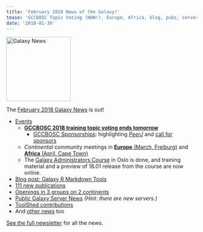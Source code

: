 ```yaml
---
title: 'February 2018 News of the Galaxy!'
tease: 'GCCBOSC Topic Voting (NOW!), Europe, Africa, blog, pubs, servers, jobs, ...'
date: '2018-01-30'
---
```

[<img class="float-right" src="/images/galaxy-logos/GalaxyNews.png" alt="Galaxy News" width="170" />](/galaxy-updates/2018-02/)

The [February 2018 Galaxy News](/galaxy-updates/2018-02/) is out!

* [Events](/galaxy-updates/2018-02/#events)
  * [**GCCBOSC 2018 training topic voting ends tomorrow**](/galaxy-updates/2018-02/#gccbosc-2018-training-topic-voting-closes-jan-31)
    * [GCCBOSC Sponsorships](/galaxy-updates/2018-02/#gccbosc-2018-sponsors): highlighting *[PeerJ](/galaxy-updates/2018-02/#peerj)* and [call for sponsors](/galaxy-updates/2018-02/#call-for-sponsors)
  * *Continental* community meetings in  [**Europe** (March, Freiburg)](/galaxy-updates/2018-02/#elixir-galaxy-community-kickoff-and-meeting-march-freiburg) and [**Africa** (April, Cape Town)](/galaxy-updates/2018-02/#galaxy-africa-april-cape-town)
  * The [Galaxy Administrators Course](/galaxy-updates/2018-02/#galaxy-administrators-course-report) in Oslo is done, and training material and a preview of 18.01 release from the course are now online. 
* [Blog post: Galaxy R Markdown Tools](/galaxy-updates/2018-02/#new-galactic-blog-entry-galaxy-r-markdown-tools)
* [111 new publications](/galaxy-updates/2018-02/#publications)
* [Openings in 3 groups on 2 continents](/galaxy-updates/2018-02/#whos-hiring)
* [Public Galaxy Server News](/galaxy-updates/2018-02/#public-galaxy-server-news) *(Hint: there are new servers.)*
* [ToolShed contributions](/galaxy-updates/2018-02/#toolshed-contributions)
* And [other news](/galaxy-updates/2018-02/#other-news) too

[See the full newsletter](/galaxy-updates/2018-02/) for all the news.
